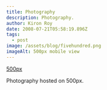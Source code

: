 ```yaml
---
title: Photography
description: Photography.
author: Kiron Roy
date: 2008-07-21T05:58:19.896Z
tags:
  - post
image: /assets/blog/fivehundred.png
imageAlt: 500px mobile view
---
```

[5﻿00px](https://500px.com/p/kironroynet?view=photos)

<!--StartFragment-->

Photography hosted on 500px.

<!--EndFragment-->